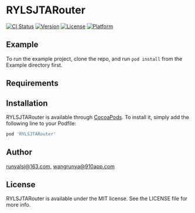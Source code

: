 # RYLSJTARouter

[![CI Status](https://img.shields.io/travis/runya_lsj@163.com/RYLSJTARouter.svg?style=flat)](https://travis-ci.org/runya_lsj@163.com/RYLSJTARouter)
[![Version](https://img.shields.io/cocoapods/v/RYLSJTARouter.svg?style=flat)](https://cocoapods.org/pods/RYLSJTARouter)
[![License](https://img.shields.io/cocoapods/l/RYLSJTARouter.svg?style=flat)](https://cocoapods.org/pods/RYLSJTARouter)
[![Platform](https://img.shields.io/cocoapods/p/RYLSJTARouter.svg?style=flat)](https://cocoapods.org/pods/RYLSJTARouter)

## Example

To run the example project, clone the repo, and run `pod install` from the Example directory first.

## Requirements

## Installation

RYLSJTARouter is available through [CocoaPods](https://cocoapods.org). To install
it, simply add the following line to your Podfile:

```ruby
pod 'RYLSJTARouter'
```

## Author

runyalsj@163.com, wangrunya@910app.com

## License

RYLSJTARouter is available under the MIT license. See the LICENSE file for more info.
